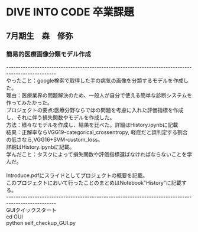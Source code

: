 # DIVE INTO CODE 卒業課題
## 7月期生　森　修弥
### 簡易的医療画像分類モデル作成<br>
---------------------------------------------------------------------------------------------------<br>
やったこと：google検索で取得した手の病気の画像を分類するモデルを作成した。<br>
理由：医療業界の問題解決のため、一般人が自分で使える簡単な診断システムを作ってみたかった。<br>
プロジェクトの要点:医療分野ならではの問題を考慮に入れた評価指標を作成し、それに伴う損失関数やモデルを作成した。<br>
方法：様々なモデルを作成し、結果を比べた。詳細はHistory.ipynbに記載<br>
結果：正解率ならVGG19-categorical_crossentropy, 軽症だと誤判定する割合の低さなら,VGG16+SVM-custom_loss。<br>
     詳細はHistory.ipynbに記載。<br>
学んだこと：タスクによって損失関数や評価指標選ばなければならないことを学んだ。<br>
<br>
Introduce.pdfにスライドとしてプロジェクトの概要を記載。<br>
このプロジェクトにおいて行ったことのまとめはNotebook"History"に記載する。<br>
---------------------------------------------------------------------------------------------------<br>
GUIクイックスタート<br>
cd GUI<br>
python self_checkup_GUI.py<br>
